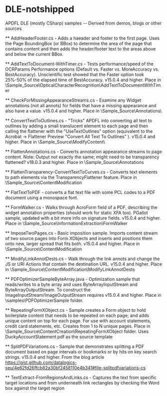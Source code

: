 # DLE-notshipped

APDFL DLE (mostly CSharp) samples -- Derived from demos, blogs or other sources

** AddHeaderFooter.cs - Adds a haeader and footer to the first page. Uses the Page BoundingBox (or BBox) to determine the area of the page that  
contains content and then adds the header/footer text to the areas above and below the current BBox. 

** AddTextToDocument-WithTimer.cs - Tests performance/speed of the OCRParams Performance options (Default vs. Faster vs. MoreAccuracy vs. BestAccuracy).  Unscientific test showed that the Faster option took 25%-50% of the elapsed time of BestAccuracy. v15.0.4 and higher. Place in \Sample_Source\OpticalCharacterRecognition\AddTextToDocumentWithTimer

** CheckForMissingAppearanceStreams.cs - Examine any Widget annotations (not all annots) for fields that have a missing appearance and also have a value.  v15.0.4 and higher. Place in \Sample_Source\Annotations\

** ConvertTextToOutlines.cs - "Tricks" APDFL into converting all text to outlines by adding a small translucent element to each page and then calling the flattener with the "UseTextOutlines" option (equivalent to the Acrobat -> Flattener Preview "Convert All Text To Outlines" ).  v15.0.4 and higher. Place in \Sample_Source\ModifyContent\

** FlattenAnnotations.cs - Converts annotation appearance streams to page content. Note: Output not exactly the same; might need to be transparency flattened?
v18.0.3 and higher. Place in \Sample_Source\Annotations

** FlattenTransparency-ConvertTextToCurves.cs - Converts text elements to path elements via the TransparencyFlattener feature.  Place in \Sample_Source\ContentModification

** FlatTextToPDF - converts a flat text file with some PCL codes to a PDF document using a monospace font. 

** FormWalker.cs - Walks through AcroForm field of a PDF, describing the widget annotation properties (should work for static XFA too). PGallot sample, updated with a bit more info on signature fields.  v15.0.4 and higher. Place in \Sample_Source\InformationExtraction\FormWalker

** ImposeTwoPages.cs - Basic imposition sample. Imports content stream of two source pages into Form XObjects and inserts and positions them onto new, larger spread that fits both. v15.0.4 and higher. Place in \Sample_Source\ContentModification

** ModifyLinkAnnotDests.cs - Walk through the link annots and change the JS or URI Actions that contain the destination URL.   v15.0.4 and higher. Place in \Sample_Source\ContentModification\ModifyLinkAnnotDests

** PDFOptimizerSampleByteArray.java - Optimization sample that reads/writes to a byte array and uses ByteArrayInputStream and ByteArrayOutputStream.  To construct the ImageInputStream/ImageOutputStream requires v15.0.4 and higher. Place in \samples\PDFOptimizerSample folder.
 
 ** RepeatingFormXObject.cs - Sample creates a Form object to hold boilerplate content that needs to be repeated on each page; and adds unique content on top for each page. For use with account statements, credit card statements, etc. Creates from 1 to N unique pages. Place in \Sample_Source\ContentCreation\RepeatingFormXObject folder.  Uses DuckyAccountStatement.pdf as the source template

** SplitPDFVariations.cs - Sample that demonstrates splitting a PDF document based on page intervals or bookmarks or by hits on key search strings.  v15.0.4 and higher.  From the blog article https://gist.github.com/datalogics-seu/4e62fd26ffcb82a30bf2458110e4b341#file-splitpdfvariations-cs

** TextExtract-FromRegionsAndLinks.cs - Captures the text from specific target locations and from underneath link rectangles by checking the Word box against the target region 

